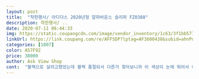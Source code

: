 ```yaml
---
layout: post 
title:  "착한행사/ 아디다스 2020년형 알파바운스 슬리퍼 FZ0388" 
description: 착한행사/ ..
date: 2020-07-11 06:44:33 
img: https://static.coupangcdn.com/image/vendor_inventory/1c63/3f1bb57754fb918686310d66126421b5cdb419005b48c48832aa4e2d6ca4.jpg 
linkUrl: https://link.coupang.com/re/AFFSDP?lptag=AF3600438&subid=ahnPublicAsk&pageKey=1684182214&itemId=2868664453&vendorItemId=71006051971&traceid=V0-113-04ba57c74df84edc 
categories: [1007] 
color: A57F92 
price: 38000 
author: Ask View Shop 
cont:  "블랙으로 살려고했었는데 블랙 품절되서 다른거 찾아보니까 이 색상이 눈에 뛰어서 이뻐서 샀는데 실물이 더 이쁘네여<br/>" 
---
```

